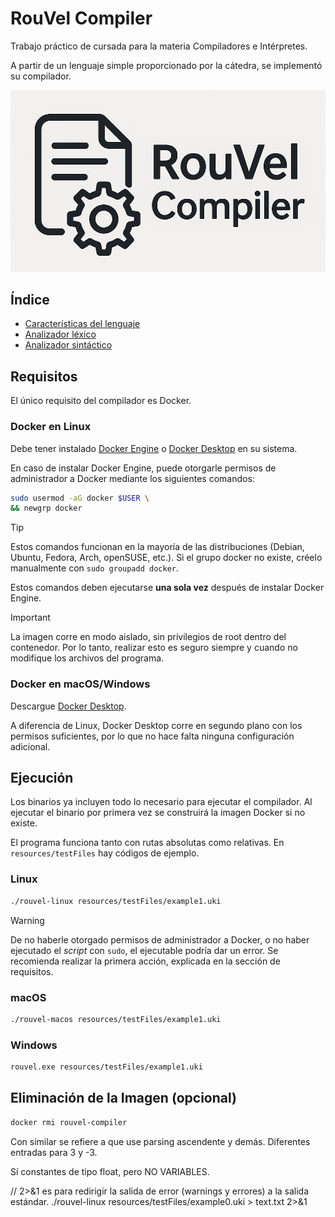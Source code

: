 # RouVel Compiler

Trabajo práctico de cursada para la materia Compiladores e Intérpretes.

A partir de un lenguaje simple proporcionado por la cátedra, se implementó su compilador.

![Ícono](resources/icon.png)

## Índice

- [Características del lenguaje](resources/markdown/language.md)
- [Analizador léxico](resources/markdown/lexer.md)
- [Analizador sintáctico](resources/markdown/parser.md)

## Requisitos

El único requisito del compilador es Docker.

### Docker en Linux

Debe tener instalado [Docker Engine](https://docs.docker.com/engine/install/) o [Docker Desktop](https://www.docker.com/products/docker-desktop/) en su sistema.

En caso de instalar Docker Engine, puede otorgarle permisos de administrador a Docker mediante los siguientes comandos:

```sh
sudo usermod -aG docker $USER \
&& newgrp docker
```

> [!TIP]
> Estos comandos funcionan en la mayoría de las distribuciones (Debian, Ubuntu, Fedora, Arch, openSUSE, etc.). Si el grupo docker no existe, créelo manualmente con `sudo groupadd docker`.

Estos comandos deben ejecutarse **una sola vez** después de instalar Docker Engine.

> [!IMPORTANT]
> La imagen corre en modo aislado, sin privilegios de root dentro del contenedor. Por lo tanto, realizar esto es seguro siempre y cuando no modifique los archivos del programa.

### Docker en macOS/Windows

Descargue [Docker Desktop](https://www.docker.com/products/docker-desktop/).

A diferencia de Linux, Docker Desktop corre en segundo plano con los permisos suficientes, por lo que no hace falta ninguna configuración adicional.

## Ejecución

Los binarios ya incluyen todo lo necesario para ejecutar el compilador. Al ejecutar el binario por primera vez se construirá la imagen Docker si no existe.

El programa funciona tanto con rutas absolutas como relativas. En `resources/testFiles` hay códigos de ejemplo.

### Linux

```sh
./rouvel-linux resources/testFiles/example1.uki
```

> [!WARNING]
> De no haberle otorgado permisos de administrador a Docker, o no haber ejecutado el _script_ con `sudo`, el ejecutable podría dar un error. Se recomienda realizar la primera acción, explicada en la sección de requisitos.

### macOS

```sh
./rouvel-macos resources/testFiles/example1.uki
```

### Windows

```sh
rouvel.exe resources/testFiles/example1.uki
```

## Eliminación de la Imagen (opcional)

```sh
docker rmi rouvel-compiler
```

Con similar se refiere a que use parsing ascendente y demás.
Diferentes entradas para 3 y -3.

Sí constantes de tipo float, pero NO VARIABLES.

// 2>&1 es para redirigir la salida de error (warnings y errores) a la salida estándar.
./rouvel-linux resources/testFiles/example0.uki > text.txt 2>&1
